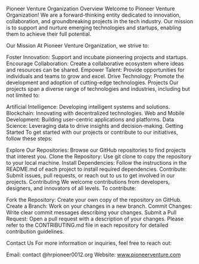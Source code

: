 Pioneer Venture Organization
Overview
Welcome to Pioneer Venture Organization! We are a forward-thinking entity dedicated to innovation, collaboration, and groundbreaking projects in the tech industry. Our mission is to support and nurture emerging technologies and startups, enabling them to achieve their full potential.

Our Mission
At Pioneer Venture Organization, we strive to:

Foster Innovation: Support and incubate pioneering projects and startups.
Encourage Collaboration: Create a collaborative ecosystem where ideas and resources can be shared.
Empower Talent: Provide opportunities for individuals and teams to grow and excel.
Drive Technology: Promote the development and adoption of cutting-edge technologies.
Projects
Our projects span a diverse range of technologies and industries, including but not limited to:

Artificial Intelligence: Developing intelligent systems and solutions.
Blockchain: Innovating with decentralized technologies.
Web and Mobile Development: Building user-centric applications and platforms.
Data Science: Leveraging data to drive insights and decision-making.
Getting Started
To get started with our projects or contribute to our initiatives, follow these steps:

Explore Our Repositories: Browse our GitHub repositories to find projects that interest you.
Clone the Repository: Use git clone <repository-url> to copy the repository to your local machine.
Install Dependencies: Follow the instructions in the README.md of each project to install required dependencies.
Contribute: Submit issues, pull requests, or reach out to us to get involved in our projects.
Contributing
We welcome contributions from developers, designers, and innovators of all levels. To contribute:

Fork the Repository: Create your own copy of the repository on GitHub.
Create a Branch: Work on your changes in a new branch.
Commit Changes: Write clear commit messages describing your changes.
Submit a Pull Request: Open a pull request with a description of your changes.
Please refer to the CONTRIBUTING.md file in each repository for detailed contribution guidelines.

Contact Us
For more information or inquiries, feel free to reach out:

Email: contact @hrpioneer0012.org
Website: www.pioneerventure.com

